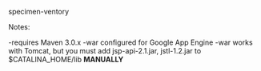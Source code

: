 specimen-ventory

Notes:

-requires Maven 3.0.x
-war configured for Google App Engine
-war works with Tomcat, but you must add jsp-api-2.1.jar, jstl-1.2.jar to $CATALINA_HOME/lib **MANUALLY**